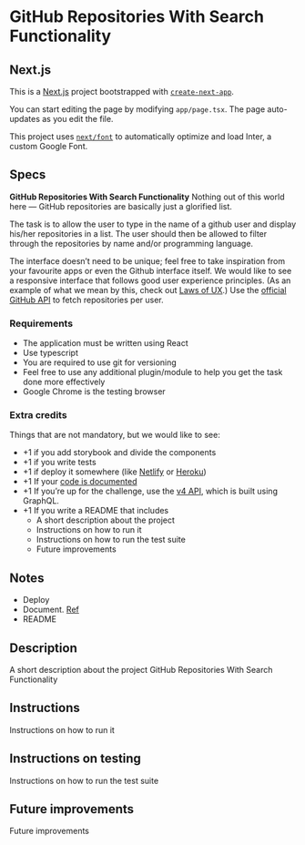 # **GitHub Repositories With Search Functionality**

## Next.js

This is a [Next.js](https://nextjs.org/) project bootstrapped with [`create-next-app`](https://github.com/vercel/next.js/tree/canary/packages/create-next-app).

You can start editing the page by modifying `app/page.tsx`. The page auto-updates as you edit the file.

This project uses [`next/font`](https://nextjs.org/docs/basic-features/font-optimization) to automatically optimize and load Inter, a custom Google Font.

## Specs

**GitHub Repositories With Search Functionality**
Nothing out of this world here — GitHub repositories are basically just a glorified list.

The task is to allow the user to type in the name of a github user and display his/her repositories in a list. The user should then be allowed to filter through the repositories by name and/or programming language.

The interface doesn’t need to be unique; feel free to take inspiration from your favourite apps or even the Github interface itself. We would like to see a responsive interface that follows good user experience principles. (As an example of what we mean by this, check out [Laws of UX](https://lawsofux.com/).)
Use the [official GitHub API](https://docs.github.com/en/rest) to fetch repositories per user.

### Requirements

- The application must be written using React
- Use typescript
- You are required to use git for versioning
- Feel free to use any additional plugin/module to help you get the task done more
effectively
- Google Chrome is the testing browser

### Extra credits

Things that are not mandatory, but we would like to see:

- +1 if you add storybook and divide the components
- +1 if you write tests
- +1 if deploy it somewhere (like [Netlify](https://www.netlify.com/) or [Heroku](https://www.heroku.com/))
- +1 If your [code is documented](https://google.github.io/styleguide/jsguide.html#jsdoc)
- +1 If you’re up for the challenge, use the [v4 API](https://docs.github.com/en/graphql), which is built using GraphQL.
- +1 If you write a README that includes
    - A short description about the project
    - Instructions on how to run it
    - Instructions on how to run the test suite
    - Future improvements


## Notes
- Deploy
- Document. [Ref](https://google.github.io/styleguide/jsguide.html#jsdoc)
- README

## Description
A short description about the project
GitHub Repositories With Search Functionality

## Instructions
Instructions on how to run it

## Instructions on testing
Instructions on how to run the test suite

## Future improvements
Future improvements